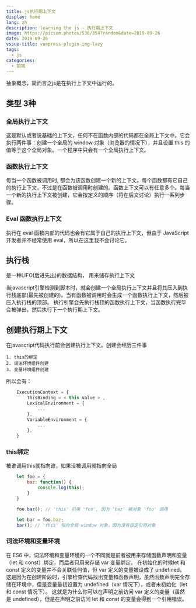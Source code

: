 ```yaml
---
title: js执行期上下文
display: home
lang: zh
description: learning the js - 执行期上下文
image: https://picsum.photos/536/354?random&date=2019-09-26
date: 2019-09-26
vssue-title: vuepress-plugin-img-lazy
tags:
  - js
categories:
  - 前端
---
```


抽象概念，简而言之js是在执行上下文中运行的。

<!-- more -->

## 类型 3种

### 全局执行上下文
这是默认或者说基础的上下文，任何不在函数内部的代码都在全局上下文中。它会执行两件事：创建一个全局的 window 对象（浏览器的情况下），并且设置 this 的值等于这个全局对象。一个程序中只会有一个全局执行上下文。

### 函数执行上下文

每当一个函数被调用时, 都会为该函数创建一个新的上下文。每个函数都有它自己的执行上下文，不过是在函数被调用时创建的。函数上下文可以有任意多个。每当一个新的执行上下文被创建，它会按定义的顺序（将在后文讨论）执行一系列步骤。

### Eval 函数执行上下文

执行在 eval 函数内部的代码也会有它属于自己的执行上下文，但由于 JavaScript 开发者并不经常使用 eval，所以在这里我不会讨论它。

## 执行栈

是一种LIFO(后进先出)的数据结构， 用来储存执行上下文

当javascript引擎检测到脚本时，就会创建一个全局执行上下文并且将其压入到执行栈底部(最先被创建的)。当有函数被调用时会生成一个函数执行上下文，然后被压入执行栈的顶部。
执行引擎会先执行栈顶的函数执行上下文，当函数执行完毕会被弹出，然后执行下一个执行期上下文。

## 创建执行期上下文

在javascript代码执行前会创建执行上下文。创建会经历三件事

    1. this的绑定
    2. 词法环境组件创建
    3. 变量环境组件创建

所以会有：

``` js
    ExecutionContext = {
        ThisBinding = < this value > ,
        LexicalEnvironment = {
            ...
        },
        VariableEnvironment = {
            ...
        },
    }
```

### this绑定

被谁调用this就指向谁，如果没被调用就指向全局

``` js
    let foo = {
        baz: function() {
            console.log(this);
        }
    }

    foo.baz(); // 'this' 引用 'foo', 因为 'baz' 被对象 'foo' 调用

    let bar = foo.baz;
    bar(); // 'this' 指向全局 window 对象，因为没有指定引用对象
```

### 词法环境和变量环境

在 ES6 中，词法环境和变量环境的一个不同就是前者被用来存储函数声明和变量（let 和 const）绑定，而后者只用来存储 var 变量绑定。
在初始化的时候let 和 const 定义的变量并不会关联任何值，但 var 定义的变量被设成了 undefined。
这是因为在创建阶段时，引擎检查代码找出变量和函数声明，虽然函数声明完全存储在环境中，但是变量最初设置为 undefined（var 情况下），或者未初始化（let 和 const 情况下）。
这就是为什么你可以在声明之前访问 var 定义的变量（虽然是 undefined），但是在声明之前访问 let 和 const 的变量会得到一个引用错误。

